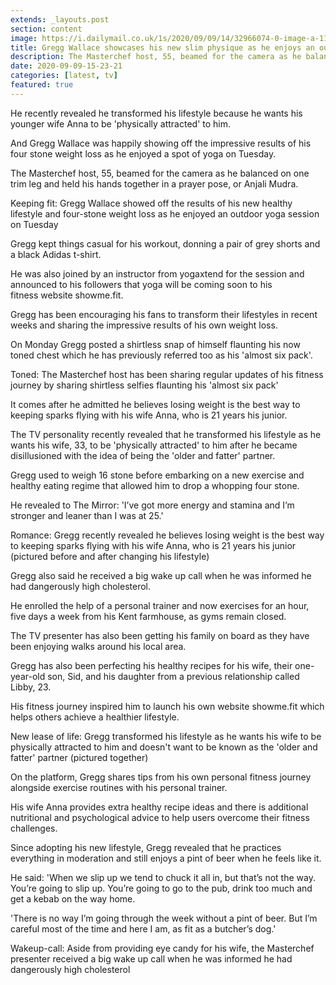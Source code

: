 ```yaml
---
extends: _layouts.post
section: content
image: https://i.dailymail.co.uk/1s/2020/09/09/14/32966074-0-image-a-111_1599659241007.jpg 
title: Gregg Wallace showcases his new slim physique as he enjoys an outdoor yoga session 
description: The Masterchef host, 55, beamed for the camera as he balanced on one trim leg and held his hands together in a prayer pose during an outdoor yoga session on Tuesday. 
date: 2020-09-09-15-23-21 
categories: [latest, tv] 
featured: true 
--- 
```

He recently revealed he transformed his lifestyle because he wants his younger wife Anna to be 'physically attracted' to him.

And Gregg Wallace was happily showing off the impressive results of his four stone weight loss as he enjoyed a spot of yoga on Tuesday. 

The Masterchef host, 55, beamed for the camera as he balanced on one trim leg and held his hands together in a prayer pose, or Anjali Mudra.

Keeping fit: Gregg Wallace showed off the results of his new healthy lifestyle and four-stone weight loss as he enjoyed an outdoor yoga session on Tuesday

Gregg kept things casual for his workout, donning a pair of grey shorts and a black Adidas t-shirt.

He was also joined by an instructor from yogaxtend for the session and announced to his followers that yoga will be coming soon to his fitness website showme.fit.

Gregg has been encouraging his fans to transform their lifestyles in recent weeks and sharing the impressive results of his own weight loss. 

On Monday Gregg posted a shirtless snap of himself flaunting his now toned chest which he has previously referred too as his 'almost six pack'.

Toned: The Masterchef host has been sharing regular updates of his fitness journey by sharing shirtless selfies flaunting his 'almost six pack'

It comes after he admitted he believes losing weight is the best way to keeping sparks flying with his wife Anna, who is 21 years his junior. 

The TV personality recently revealed that he transformed his lifestyle as he wants his wife, 33, to be 'physically attracted' to him after he became disillusioned with the idea of being the 'older and fatter' partner.

Gregg used to weigh 16 stone before embarking on a new exercise and healthy eating regime that allowed him to drop a whopping four stone.  

He revealed to The Mirror: 'I’ve got more energy and stamina and I’m stronger and leaner than I was at 25.'

Romance: Gregg recently revealed he believes losing weight is the best way to keeping sparks flying with his wife Anna, who is 21 years his junior (pictured before and after changing his lifestyle)

Gregg also said he received a big wake up call when he was informed he had dangerously high cholesterol. 

He enrolled the help of a personal trainer and now exercises for an hour, five days a week from his Kent farmhouse, as gyms remain closed. 

The TV presenter has also been getting his family on board as they have been enjoying walks around his local area. 

Gregg has also been perfecting his healthy recipes for his wife, their one-year-old son, Sid, and his daughter from a previous relationship called Libby, 23. 

His fitness journey inspired him to launch his own website showme.fit which helps others achieve a healthier lifestyle. 

New lease of life: Gregg transformed his lifestyle as he wants his wife to be physically attracted to him and doesn't want to be known as the 'older and fatter' partner (pictured together)

On the platform, Gregg shares tips from his own personal fitness journey alongside exercise routines with his personal trainer. 

His wife Anna provides extra healthy recipe ideas and there is additional nutritional and psychological advice to help users overcome their fitness challenges.

Since adopting his new lifestyle, Gregg revealed that he practices everything in moderation and still enjoys a pint of beer when he feels like it.

He said: 'When we slip up we tend to chuck it all in, but that’s not the way. You’re ­going to slip up. You’re going to go to the pub, drink too much and get a kebab on the way home.  

'There is no way I’m going through the week without a pint of beer. But I’m careful most of the time and here I am, as fit as a butcher’s dog.' 

Wakeup-call: Aside from providing eye candy for his wife, the Masterchef presenter received a big wake up call when he was informed he had dangerously high cholesterol

